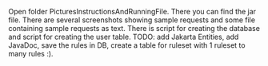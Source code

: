 Open folder PicturesInstructionsAndRunningFile.
There you can find the jar file.
There are several screenshots showing sample requests and some file containing sample requests as text.
There is script for creating the database and script for creating the user table.
TODO: add Jakarta Entities, add JavaDoc,  save the rules in DB, create a table for ruleset with 1 ruleset to many rules :).
